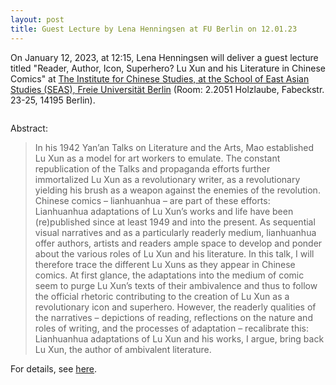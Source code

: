 ```yaml
---
layout: post
title: Guest Lecture by Lena Henningsen at FU Berlin on 12.01.23
---
```


On January 12, 2023, at 12:15, Lena Henningsen will deliver a guest lecture titled "Reader, Author, Icon, Superhero? Lu Xun and his Literature in Chinese Comics" at [The Institute for Chinese Studies, at the School of East Asian Studies (SEAS), Freie Universität Berlin](https://www.geschkult.fu-berlin.de/en/e/oas/sinologie/index.html) (Room: 2.2051 Holzlaube, Fabeckstr. 23-25, 14195 Berlin).

<span class="image right"><img src="{% link assets/images/FUBerlin.PNG %}" alt="" /></span>

Abstract:
>In his 1942 Yan’an Talks on Literature and the Arts, Mao established Lu Xun as a model for art workers to emulate. The constant republication of the Talks and propaganda efforts further immortalized Lu Xun as a revolutionary writer, as a revolutionary yielding his brush as a weapon against the enemies of the revolution. Chinese comics – lianhuanhua – are part of these efforts: Lianhuanhua adaptations of Lu Xun’s works and life have been (re)published since at least 1949 and into the present. As sequential visual narratives and as a particularly readerly medium, lianhuanhua offer authors, artists and readers ample space to develop and ponder about the various roles of Lu Xun and his literature. In this talk, I will therefore trace the different Lu Xuns as they appear in Chinese comics. At first glance, the adaptations into the medium of comic seem to purge Lu Xun’s texts of their ambivalence and thus to follow the official rhetoric contributing to the creation of Lu Xun as a revolutionary icon and superhero. However, the readerly qualities of the narratives – depictions of reading, reflections on the nature and roles of writing, and the processes of adaptation – recalibrate this: Lianhuanhua adaptations of Lu Xun and his works, I argue, bring back Lu Xun, the author of ambivalent literature.    

For details, see [here](https://www.uni-wuerzburg.de/aktuelles/einblick/single/news/ringvorlesung-der-literaturnobelpreis/).
